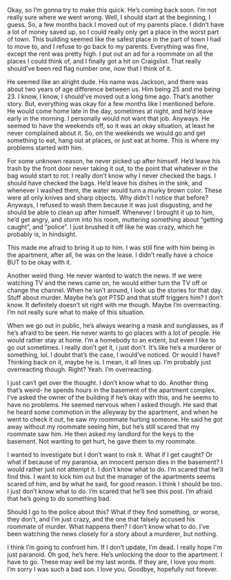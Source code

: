 Okay, so I’m gonna try to make this quick. He’s coming back soon. I’m not really sure where we went wrong. Well, I should start at the beginning, I guess. So, a few months back I moved out of my parents place. I didn’t have a lot of money saved up, so I could really only get a place in the worst part of town. This building seemed like the safest place in the part of town I had to move to, and I refuse to go back to my parents. Everything was fine, except the rent was pretty high. I put out an ad for a roommate on all the places I could think of, and I finally got a hit on Craigslist. That really should’ve been red flag number one, now that I think of it.

He seemed like an alright dude. His name was Jackson, and there was about two years of age difference between us. Him being 25 and me being 23. I know, I know, I should’ve moved out a long time ago. That’s another story. But, everything was okay for a few months like I mentioned before. He would come home late in the day, sometimes at night, and he’d leave early in the morning. I personally would not want that job. Anyways. He seemed to have the weekends off, so it was an okay situation, at least he never complained about it. So, on the weekends we would go and get something to eat, hang out at places, or just eat at home. This is where my problems started with him.

For some unknown reason, he never picked up after himself. He’d leave his trash by the front door never taking it out, to the point that whatever in the bag would start to rot. I really don’t know why I never checked the bags. I should have checked the bags. He’d leave his dishes in the sink, and whenever I washed them, the water would turn a murky brown color. These were all only knives and sharp objects. Why didn’t I notice that before? Anyways, I refused to wash them because it was just disgusting, and he should be able to clean up after himself. Whenever I brought it up to him, he’d get angry, and storm into his room, muttering something about “getting caught”, and ”police”. I just brushed it off like he was crazy, which he probably is, in hindsight.

This made me afraid to bring it up to him. I was still fine with him being in the apartment, after all, he was on the lease. I didn’t really have a choice BUT to be okay with it.

Another weird thing. He never wanted to watch the news. If we were watching TV and the news came on, he would either turn the TV off or change the channel. When he isn’t around, I look up the stories for that day. Stuff about murder. Maybe he’s got PTSD and that stuff triggers him? I don’t know. It definitely doesn’t sit right with me though. Maybe I’m overreacting. I’m not really sure what to make of this situation.

When we go out in public, he’s always wearing a mask and sunglasses, as if he’s afraid to be seen. He never wants to go places with a lot of people. He would rather stay at home. I’m a homebody to an extent, but even I like to go out sometimes. I really don’t get it, i just don’t. It’s like he’s a murderer or something, lol. I doubt that’s the case, I would’ve noticed. Or would I have? Thinking back on it, maybe he is. I mean, it all lines up. I’m probably just overreacting though. Right? Yeah. I’m overreacting.

I just can’t get over the thought. I don’t know what to do. Another thing that’s weird- he spends hours in the basement of the apartment complex. I’ve asked the owner of the building if he’s okay with this, and he seems to have no problems. He seemed nervous when I asked though. He said that he heard some commotion in the alleyway by the apartment, and when he went to check it out, he saw my roommate hurting someone. He said he got away without my roommate seeing him, but he’s still scared that my roommate saw him. He then asked my landlord for the keys to the basement. Not wanting to get hurt, he gave them to my roommate.

I wanted to investigate but I don’t want to risk it. What if I get caught? Or what if because of my paranoia, an innocent person dies in the basement? I would rather just not attempt it. I don’t know what to do. I’m scared that he’ll find this. I want to kick him out but the manager of the apartments seems scared of him, and by what he said, for good reason. I think I should be too. I just don’t know what to do. I’m scared that he’ll see this post. I’m afraid that he’s going to do something bad.

Should I go to the police about this? What if they find something, or worse, they don’t, and I’m just crazy, and the one that falsely accused his roommate of murder. What happens then? I don’t know what to do. I’ve been watching the news closely for a story about a murderer, but nothing. 

I think I’m going to confront him. If I don’t update, I’m dead. I really hope I'm just paranoid. Oh god, he’s here. He’s unlocking the door to the apartment. I have to go. These may well be my last words. If they are, I love you mom. I’m sorry I was such a bad son. I love you. Goodbye, hopefully not forever.